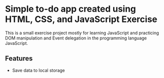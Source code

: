 # Simple to-do app created using HTML, CSS, and JavaScript Exercise

This is a small exercise project mostly for learning JavaScript and practicing DOM manipulation and Event delegation in the programming language JavaScript.


## Features

- Save data to local storage
